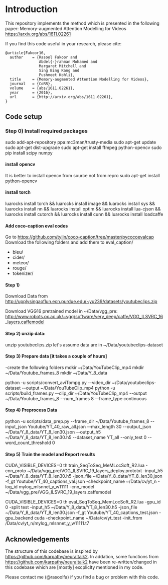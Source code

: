 # Introduction
This repository implements the method which is presented in the following paper:
Memory-augmented Attention Modelling for Videos
https://arxiv.org/abs/1611.02261

If you find this code useful in your research, please cite:
```
@article{Fakoor16,
  author    = {Rasool Fakoor and
               Abdel{-}rahman Mohamed and
               Margaret Mitchell and
               Sing Bing Kang and
               Pushmeet Kohli},
  title     = {Memory-augmented Attention Modelling for Videos},
  journal   = {CoRR},
  volume    = {abs/1611.02261},
  year      = {2016},
  url       = {http://arxiv.org/abs/1611.02261},
}
```

## Code setup

### Step 0) Install required packages

sudo add-apt-repository ppa:mc3man/trusty-media
sudo apt-get update 
sudo apt-get dist-upgrade
sudo apt-get install ffmpeg python-opencv
sudo pip install scipy numpy

#### install opencv
It is better to install opencv from source not from repro
sudo apt-get install python-opencv  


#### install torch 
luarocks install torch && luarocks install image && luarocks install sys && luarocks install nn && luarocks install optim && luarocks install lua-cjson && luarocks install cutorch  && luarocks install cunn  && luarocks install loadcaffe

#### Add coco-caption eval codes 
Go to https://github.com/tylin/coco-caption/tree/master/pycocoevalcap
Download the following folders and add them to eval_caption/
- bleu/
- cider/
- meteor/
- rouge/
- tokenizer/

#### Step 1)
Download Data from 
http://upplysingaoflun.ecn.purdue.edu/~yu239/datasets/youtubeclips.zip

Download  VGG16 pretrained model in ~/Data/vgg_pre:
http://www.robots.ox.ac.uk/~vgg/software/very_deep/caffe/VGG_ILSVRC_16_layers.caffemodel

#### Step 2) unzip data:
unzip youtubeclips.zip
let's assume data are in ~/Data/youtubeclips-dataset

#### Step 3) Prepare data [it takes a couple of hours]
-create the following folders
mdkir ~/Data/YouTubeClip_mp4
mkdir ~/Data/Youtube_frames_8 
mkdir ~/Data/Y_8_data

python -u scripts/convert_aviTompg.py --video_dir ~/Data/youtubeclips-dataset --output ~/Data/YouTubeClip_mp4 
python -u scripts/build_frames.py  --clip_dir ~/Data/YouTubeClip_mp4  --output ~/Data/Youtube_frames_8 --num_frames 8 --frame_type continuous 

#### Step 4) Preprocess Data

python -u scripts/data_prep.py --frame_dir ~/Data/Youtube_frames_8 --input_json Youtube/YT_40_raw_all.json --max_length 30 --output_json ~/Data/Y_8_data/YT_8_len30.json --output_h5 ~/Data/Y_8_data/YT_8_len30.h5 --dataset_name YT_all --only_test 0 --word_count_threshold 0 


#### Step 5) Train the model and Report results

CUDA_VISIBLE_DEVICES=0 th train_SeqToSeq_MeMLocSoft_R2.lua -cnn_proto ~/Data/vgg_pre/VGG_ILSVRC_19_layers_deploy.prototxt -input_h5 ~/Data/Y_8_data/YT_8_len30.h5 -json_file ~/Data/Y_8_data/YT_8_len30.json  -f_gt Youtube/YT_40_captions_val.json  -checkpoint_name ~/Data/cv/yt_n -log_id mylog_mlsnnet_y_w11111 -cnn_model ~/Data/vgg_pre/VGG_ILSVRC_19_layers.caffemodel 


CUDA_VISIBLE_DEVICES=0 th eval_SeqToSeq_MemLocSoft_R2.lua -gpu_id 0 -split test -input_h5 ~/Data/Y_8_data/YT_8_len30.h5 -json_file ~/Data/Y_8_data/YT_8_len30.json -f_gt Youtube/YT_40_captions_test.json -gpu_backend cuda  -checkpoint_name ~/Data/cv/yt_test  -init_from /Data/cv/yt_n/mylog_mlsnnet_y_w11111.t7


## Acknowledgements

The structure of this codebase is inspired by https://github.com/karpathy/neuraltalk2. In addation, some functions from https://github.com/karpathy/neuraltalk2 have been re-written/changed in this codebase which are [mostly] excpliclty mentioned in my code.


Please contact me (@rasoolfa) if you find a bug or problem with this code.





 
